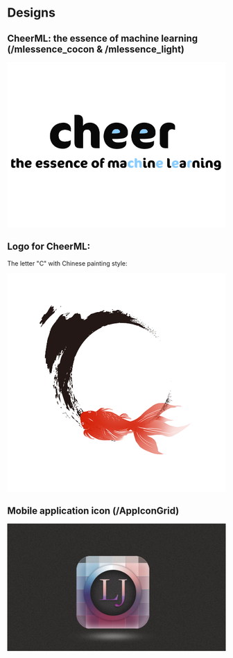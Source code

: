 
# Designs

## CheerML: the essence of machine learning (/mlessence_cocon & /mlessence_light)

![CheerML](/mlessence_cocon/mlessence_blue2.png)

## Logo for CheerML:

The letter "C" with Chinese painting style:

![CheerML logo](/mlessence/logo.png)


## Mobile application icon (/AppIconGrid)

![icon](/AppIconGrid/AppIconGrid.jpg)


